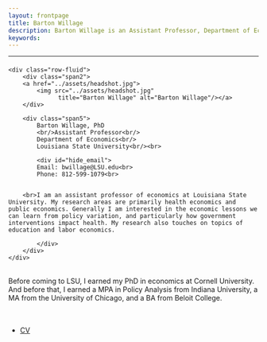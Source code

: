 ```yaml
---
layout: frontpage
title: Barton Willage
description: Barton Willage is an Assistant Professor, Department of Economics, Louisiana State University. 
keywords: 
---
```





---

<div class="container">
<h4><a name="contact"></a></h4>

    <div class="row-fluid">
        <div class="span2">
        <a href="../assets/headshot.jpg">
            <img src="../assets/headshot.jpg"
                  title="Barton Willage" alt="Barton Willage"/></a>
        </div>
        
        <div class="span5">
            Barton Willage, PhD
            <br/>Assistant Professor<br/>
            Department of Economics<br/>
            Louisiana State University<br/><br>
            
            <div id="hide_email">
            Email: bwillage@LSU.edu<br>
            Phone: 812-599-1079<br>
        
        
        <br>I am an assistant professor of economics at Louisiana State University. My research areas are primarily health economics and public economics. Generally I am interested in the economic lessons we can learn from policy variation, and particularly how government interventions impact health. My research also touches on topics of education and labor economics.
        
            </div>
        </div>
    </div>
</div>

<br>Before coming to LSU, I earned my PhD in economics at Cornell University. And before that, I earned a MPA in Policy Analysis from Indiana University, a MA from the University of Chicago, and a BA from Beloit College. <br><br><br>
        
<div class="navbar">
  <div class="navbar-inner">
      <ul class="nav">
          <li><a href="{{ BASE_PATH }}/assets/CV.pdf">CV</a></li>
<!--      <li><a href="https://github.com/bjwillage">GitHub</a></li> -->
<!--          <li><a href="https://twitter.com/bartonwillage">Twitter (@BartonWillage)</a></li>  -->
      </ul>
  </div>
</div>

<!--            If date doesn't work, here is another way
<!-- <script language="Javascript">
<!-- document.write("Last Modified: " + document.lastModified +"");
<!-- </SCRIPT>

<!-- [curriculum vitae ![CV as pdf]({{ BASE_PATH }}/pages/icons16/pdf-icon.png)]({{ BASE_PATH }}/assets/CV.pdf)<br/> -->
